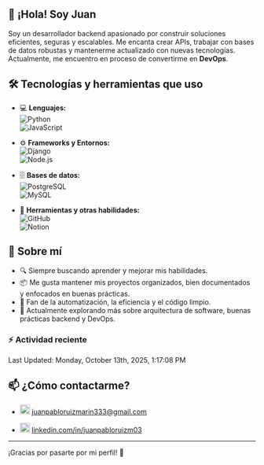 ## 👋 ¡Hola! Soy Juan

Soy un desarrollador backend apasionado por construir soluciones eficientes, seguras y escalables. Me encanta crear APIs, trabajar con bases de datos robustas y mantenerme actualizado con nuevas tecnologías. Actualmente, me encuentro en proceso de convertirme en **DevOps**.

## 🛠️ Tecnologías y herramientas que uso

- 💻 **Lenguajes:**  
  ![Python](https://img.shields.io/badge/Python-3776AB?style=flat&logo=python&logoColor=white)  
  ![JavaScript](https://img.shields.io/badge/JavaScript-F7DF1E?style=flat&logo=javascript&logoColor=black)

- ⚙️ **Frameworks y Entornos:**  
  ![Django](https://img.shields.io/badge/Django-092E20?style=flat&logo=django&logoColor=white)  
  ![Node.js](https://img.shields.io/badge/Node.js-339933?style=flat&logo=nodedotjs&logoColor=white)

- 🗄️ **Bases de datos:**  
  ![PostgreSQL](https://img.shields.io/badge/PostgreSQL-336791?style=flat&logo=postgresql&logoColor=white)  
  ![MySQL](https://img.shields.io/badge/MySQL-4479A1?style=flat&logo=mysql&logoColor=white)

- 🧰 **Herramientas y otras habilidades:**  
  ![GitHub](https://img.shields.io/badge/GitHub-181717?style=flat&logo=github&logoColor=white)  
  ![Notion](https://img.shields.io/badge/Notion-000000?style=flat&logo=notion&logoColor=white)



## 🚀 Sobre mí

- 🔍 Siempre buscando aprender y mejorar mis habilidades.
- 📦 Me gusta mantener mis proyectos organizados, bien documentados y enfocados en buenas prácticas.
- 📘 Fan de la automatización, la eficiencia y el código limpio.
- 🧠 Actualmente explorando más sobre arquitectura de software, buenas prácticas backend y DevOps.

### :zap: Actividad reciente
<!--RECENT_ACTIVITY:start-->
<!--RECENT_ACTIVITY:end-->
<!--RECENT_ACTIVITY:last_update-->
Last Updated: Monday, October 13th, 2025, 1:17:08 PM
<!--RECENT_ACTIVITY:last_update_end-->

## 📫 ¿Cómo contactarme?

- <img src="https://img.shields.io/badge/Gmail-D14836?style=flat&logo=gmail&logoColor=white" alt="Gmail logo" height="20"/> [juanpabloruizmarin333@gmail.com](mailto:juanpabloruizmarin333@gmail.com)  

- <img src="https://img.shields.io/badge/LinkedIn-0A66C2?style=flat&logo=linkedin&logoColor=white" alt="LinkedIn logo" height="20"/> [linkedin.com/in/juanpabloruizm03](https://www.linkedin.com/in/juanpabloruizm03)

---

¡Gracias por pasarte por mi perfil! 🚀
